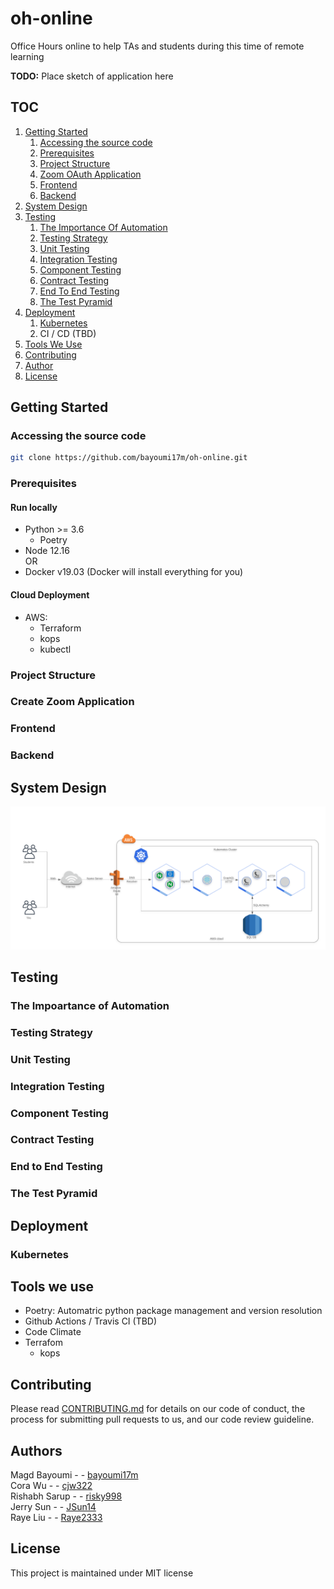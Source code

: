 # oh-online
Office Hours online to help TAs and students during this time of remote learning

**TODO:** Place sketch of application here

## TOC
1. [Getting Started](#getting-started)
    1. [Accessing the source code](#accessing-the-source-code)
    1. [Prerequisites](#prerequisites)
    1. [Project Structure](#project-structure)
    1. [Zoom OAuth Application](#create-zoom-application)
    1. [Frontend](#frontend)
    1. [Backend](#backend)
1. [System Design](#system-design)
1. [Testing](#testing)
    1. [The Importance Of Automation](#the-importance-of-automation)
    1. [Testing Strategy](#testing-strategy)
    1. [Unit Testing](#unit-testing)
    1. [Integration Testing](#integration-testing)
    1. [Component Testing](#component-testing)
    1. [Contract Testing](#contract-testing)
    1. [End To End Testing](#end-to-end-testing)
    1. [The Test Pyramid](#the-test-pyramid)
1. [Deployment](#deployment)
    1. [Kubernetes](#kubernetes)
    1. CI / CD (TBD)
    <!-- #1. [Staging](#staging) -->
    <!-- #1. [Production](#production) -->
1. [Tools We Use](#tools-we-use)
1. [Contributing](#contributing)
1. [Author](#author)
1. [License](#license)


## Getting Started

### Accessing the source code

```bash
git clone https://github.com/bayoumi17m/oh-online.git
```

### Prerequisites

#### Run locally
- Python >= 3.6
    - Poetry
- Node 12.16 \
OR
- Docker v19.03 (Docker will install everything for you)

#### Cloud Deployment
- AWS:
    - Terraform
    - kops
    - kubectl

### Project Structure

### Create Zoom Application

### Frontend

### Backend

## System Design

![General Cloud + Kubernetes Architechture](docs/architechture/imgs/OH-Architecture.png)

## Testing

### The Impoartance of Automation

### Testing Strategy

### Unit Testing

### Integration Testing

### Component Testing

### Contract Testing

### End to End Testing

### The Test Pyramid

## Deployment

### Kubernetes

## Tools we use

- Poetry: Automatric python package management and version resolution
- Github Actions / Travis CI (TBD)
- Code Climate
- Terrafom
    - kops

## Contributing

Please read [CONTRIBUTING.md](CONTRIBUTING.md) for details on our code of conduct, the process for submitting pull requests to us, and our code review guideline.

## Authors
Magd Bayoumi - - [bayoumi17m](https://github.com/bayoumi17m)\
Cora Wu - - [cjw322](https://github.com/cjw322)\
Rishabh Sarup - - [risky998](https://github.com/risky998)\
Jerry Sun - - [JSun14](https://github.com/JSun14)\
Raye Liu - - [Raye2333](https://github.com/Raye2333)

## License
This project is maintained under MIT license